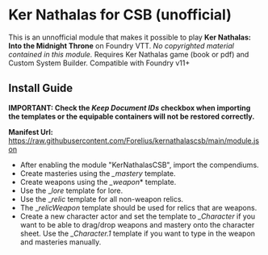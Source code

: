 # Ker Nathalas for CSB (unofficial)
This is an unnofficial module that makes it possible to play **Ker Nathalas: Into the Midnight Throne** on Foundry VTT. _No copyrighted material contained in this module._ Requires Ker Nathalas game (book or pdf) and Custom System Builder. Compatible with Foundry v11+

## Install Guide
**IMPORTANT: Check the *Keep Document IDs* checkbox when importing the templates or the equipable containers will not be restored correctly.**

**Manifest Url:** https://raw.githubusercontent.com/Forelius/kernathalascsb/main/module.json

* After enabling the module "KerNathalasCSB", import the compendiums.
* Create masteries using the *_mastery* template.
* Create weapons using the *_weapon** template.
* Use the __lore_ template for lore.
* Use the __relic_ template for all non-weapon relics.
* The __relicWeapon_ template should be used for relics that are weapons.
* Create a new character actor and set the template to *_Character* if you want to be able to drag/drop weapons and mastery onto the character sheet. Use the *_Character.1* template if you want to type in the weapon and masteries manually.
